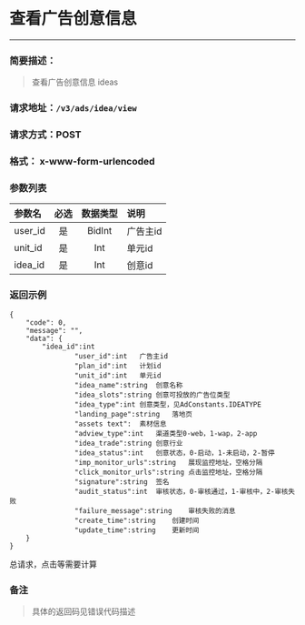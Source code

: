 
# 查看广告创意信息
---
### 简要描述：
> 查看广告创意信息
> ideas

### 请求地址：```/v3/ads/idea/view```

### 请求方式：POST

### 格式： x-www-form-urlencoded

### 参数列表

|参数名 | 必选 | 数据类型 | 说明|
|:---   | :--: | :------: | :---|
|user_id|是|BidInt|广告主id
|unit_id|是|Int|单元id
|idea_id|是|Int|创意id

### 返回示例
```
{
    "code": 0,
    "message": "",
    "data": {
        "idea_id":int
                "user_id":int	广告主id
                "plan_id":int	计划id
                "unit_id":int	单元id
                "idea_name":string	创意名称
                "idea_slots":string	创意可投放的广告位类型
                "idea_type":int	创意类型，见AdConstants.IDEATYPE
                "landing_page":string	落地页
                "assets	text":	素材信息
                "adview_type":int	渠道类型0-web，1-wap，2-app
                "idea_trade":string	创意行业
                "idea_status":int	创意状态，0-启动，1-未启动，2-暂停
                "imp_monitor_urls":string	展现监控地址，空格分隔
                "click_monitor_urls":string	点击监控地址，空格分隔
                "signature":string	签名
                "audit_status":int	审核状态，0-审核通过，1-审核中，2-审核失败
                "failure_message":string	审核失败的消息
                "create_time":string	创建时间
                "update_time":string	更新时间
    }
}
```

总请求，点击等需要计算
### 备注
>具体的返回码见错误代码描述
